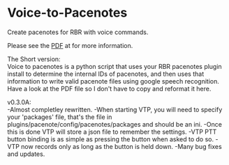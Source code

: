 # Voice-to-Pacenotes
Create pacenotes for RBR with voice commands.

Please see the [PDF](https://github.com/Wrench36/Voice-to-Pacenotes/blob/main/VTP%20Doc.pdf) at  for more information.

The Short version:<br>
Voice to pacenotes is a python script that uses your RBR pacenotes plugin install to determine the internal IDs of pacenotes, and then uses that information to write valid pacenote files using google speech recognition.
Have a look at the PDF file so I don't have to copy and reformat it here.

v0.3.0A:<br>
-Almost completley rewritten.
-When starting VTP, you will need to specify your 'packages' file, that's the file in plugins/pacenote/config/pacenotes/packages and should be an ini.
 -Once this is done VTP will store a json file to remember the settings.
-VTP PTT button binding is as simple as pressing the button when asked to do so.
-VTP now records only as long as the button is held down.
-Many bug fixes and updates.
